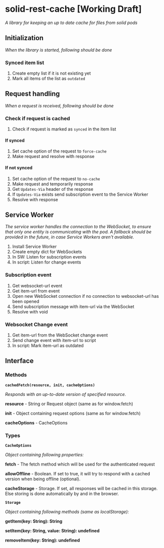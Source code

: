 # solid-rest-cache [Working Draft]
*A library for keeping an up to date cache for files from solid pods*

## Initialization
*When the library is started, following should be done*

### Synced item list
1. Create empty list if it is not existing yet
2. Mark all items of the list as `outdated`

## Request handling
*When a request is received, following should be done*

### Check if request is cached
1. Check if request is marked as `synced` in the item list

#### If synced
1. Set cache option of the request to `force-cache`
2. Make request and resolve with response

#### If not synced
1. Set cache option of the request to `no-cache`
2. Make request and temporarily response
3. Get `Updates-Via` header of the response
4. If `Updates-Via` exists send subscription event to the Service Worker
5. Resolve with response

## Service Worker
*The service worker handles the connection to the WebSocket, to ensure that only one entity is communicating with the pod.*
*A fallback should be provided in the future, in case Service Workers aren't available.*
1. Install Service Worker
2. Create empty dict for WebSockets
2. In SW: Listen for subscription events
3. In script: Listen for change events

### Subscription event
1. Get websocket-url event
2. Get item-url from event
3. Open new WebSocket connection if no connection to websocket-url has been opened
4. Send subscription message with item-url via the WebSocket
5. Resolve with void

### Websocket Change event
1. Get item-url from the WebSocket change event
2. Send change event with item-url to script
3. In script: Mark item-url as outdated

## Interface

### Methods

**`cachedFetch(resource, init, cacheOptions)`**

*Responds with an up-to-date version of specified resource.*

**resource** - String or Request object (same as for window.fetch)

**init** - Object containing request options (same as for window.fetch)

**cacheOptions** - CacheOptions

### Types

**`CacheOptions`**

*Object containing following properties:*

**fetch** - The fetch method which will be used for the authenticated request

**allowOffline** - Boolean. If set to true, it will try to respond with a cached version when being offline (optional).

**cacheStorage** - Storage. If set, all responses will be cached in this storage. Else storing is done automatically by and in the browser.


**`Storage`**

*Object containing following methods (same as localStorage):*

**getItem(key: String): String**

**setItem(key: String, value: String): undefined**

**removeItem(key: String): undefined**